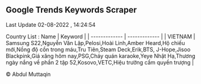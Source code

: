 

## Google Trends Keywords Scraper 
 
Last Update 02-08-2022 , 14:24:54

Country List :
 Name  | Keyword |
| ------------- | ------------- |
| VIETNAM | Samsung S22,Nguyễn Văn Lập,Pelosi,Hoài Linh,Amber Heard,Hộ chiếu mới,Nồng độ cồn trong máu,Tru Tiên,Steam Deck,Erik,BTS, J-Hope,Jisoo Blackpink,Giá xăng hôm nay,PSG,Cháy quán karaoke,Yeye Nhật Hạ,Thương ngày nắng về phần 2 tập 52,Kosovo,VETC,Hiệu trưởng cầm quyền trượng |



© Abdul Muttaqin 
